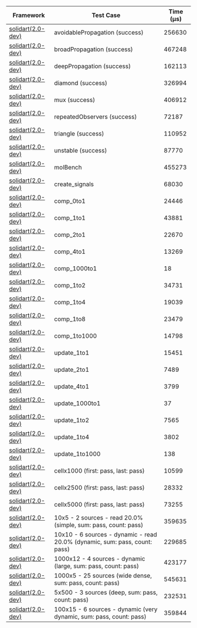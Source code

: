 | Framework | Test Case | Time (μs) |
| --- | --- | --- |
| [solidart(2.0-dev)](https://github.com/nank1ro/solidart/tree/dev) | avoidablePropagation (success) | 256630 |
| [solidart(2.0-dev)](https://github.com/nank1ro/solidart/tree/dev) | broadPropagation (success) | 467248 |
| [solidart(2.0-dev)](https://github.com/nank1ro/solidart/tree/dev) | deepPropagation (success) | 162113 |
| [solidart(2.0-dev)](https://github.com/nank1ro/solidart/tree/dev) | diamond (success) | 326994 |
| [solidart(2.0-dev)](https://github.com/nank1ro/solidart/tree/dev) | mux (success) | 406912 |
| [solidart(2.0-dev)](https://github.com/nank1ro/solidart/tree/dev) | repeatedObservers (success) | 72187 |
| [solidart(2.0-dev)](https://github.com/nank1ro/solidart/tree/dev) | triangle (success) | 110952 |
| [solidart(2.0-dev)](https://github.com/nank1ro/solidart/tree/dev) | unstable (success) | 87770 |
| [solidart(2.0-dev)](https://github.com/nank1ro/solidart/tree/dev) | molBench | 455273 |
| [solidart(2.0-dev)](https://github.com/nank1ro/solidart/tree/dev) | create_signals | 68030 |
| [solidart(2.0-dev)](https://github.com/nank1ro/solidart/tree/dev) | comp_0to1 | 24446 |
| [solidart(2.0-dev)](https://github.com/nank1ro/solidart/tree/dev) | comp_1to1 | 43881 |
| [solidart(2.0-dev)](https://github.com/nank1ro/solidart/tree/dev) | comp_2to1 | 22670 |
| [solidart(2.0-dev)](https://github.com/nank1ro/solidart/tree/dev) | comp_4to1 | 13269 |
| [solidart(2.0-dev)](https://github.com/nank1ro/solidart/tree/dev) | comp_1000to1 | 18 |
| [solidart(2.0-dev)](https://github.com/nank1ro/solidart/tree/dev) | comp_1to2 | 34731 |
| [solidart(2.0-dev)](https://github.com/nank1ro/solidart/tree/dev) | comp_1to4 | 19039 |
| [solidart(2.0-dev)](https://github.com/nank1ro/solidart/tree/dev) | comp_1to8 | 23479 |
| [solidart(2.0-dev)](https://github.com/nank1ro/solidart/tree/dev) | comp_1to1000 | 14798 |
| [solidart(2.0-dev)](https://github.com/nank1ro/solidart/tree/dev) | update_1to1 | 15451 |
| [solidart(2.0-dev)](https://github.com/nank1ro/solidart/tree/dev) | update_2to1 | 7489 |
| [solidart(2.0-dev)](https://github.com/nank1ro/solidart/tree/dev) | update_4to1 | 3799 |
| [solidart(2.0-dev)](https://github.com/nank1ro/solidart/tree/dev) | update_1000to1 | 37 |
| [solidart(2.0-dev)](https://github.com/nank1ro/solidart/tree/dev) | update_1to2 | 7565 |
| [solidart(2.0-dev)](https://github.com/nank1ro/solidart/tree/dev) | update_1to4 | 3802 |
| [solidart(2.0-dev)](https://github.com/nank1ro/solidart/tree/dev) | update_1to1000 | 138 |
| [solidart(2.0-dev)](https://github.com/nank1ro/solidart/tree/dev) | cellx1000 (first: pass, last: pass) | 10599 |
| [solidart(2.0-dev)](https://github.com/nank1ro/solidart/tree/dev) | cellx2500 (first: pass, last: pass) | 28332 |
| [solidart(2.0-dev)](https://github.com/nank1ro/solidart/tree/dev) | cellx5000 (first: pass, last: pass) | 73255 |
| [solidart(2.0-dev)](https://github.com/nank1ro/solidart/tree/dev) | 10x5 - 2 sources - read 20.0% (simple, sum: pass, count: pass) | 359635 |
| [solidart(2.0-dev)](https://github.com/nank1ro/solidart/tree/dev) | 10x10 - 6 sources - dynamic - read 20.0% (dynamic, sum: pass, count: pass) | 229685 |
| [solidart(2.0-dev)](https://github.com/nank1ro/solidart/tree/dev) | 1000x12 - 4 sources - dynamic (large, sum: pass, count: pass) | 423177 |
| [solidart(2.0-dev)](https://github.com/nank1ro/solidart/tree/dev) | 1000x5 - 25 sources (wide dense, sum: pass, count: pass) | 545631 |
| [solidart(2.0-dev)](https://github.com/nank1ro/solidart/tree/dev) | 5x500 - 3 sources (deep, sum: pass, count: pass) | 232531 |
| [solidart(2.0-dev)](https://github.com/nank1ro/solidart/tree/dev) | 100x15 - 6 sources - dynamic (very dynamic, sum: pass, count: pass) | 359844 |
